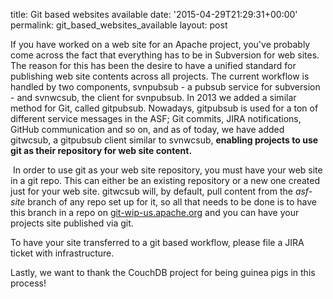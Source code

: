 title: Git based websites available
date: '2015-04-29T21:29:31+00:00'
permalink: git_based_websites_available
layout: post

<p>If you have worked on a web site for an Apache project, you've probably come across the fact that everything has to be in Subversion for web sites. The reason for this has been the desire to have a unified standard for publishing web site contents across all projects. The current workflow is handled by two components, svnpubsub - a pubsub service for subversion - and svnwcsub, the client for svnpubsub. In&nbsp;2013 we added a similar method for Git, called gitpubsub. Nowadays, gitpubsub is used for a ton of different service messages in the ASF; Git commits, JIRA notifications, GitHub communication and so on, and as of today, we have added gitwcsub, a gitpubsub client similar to svnwcsub, <b>enabling projects to use git as their repository for web site content.</b></p>
  <p>&nbsp;In order to use git as your web site repository, you must have your web site in a git repo. This can either be an existing repository or a new one created just for your web site. gitwcsub will, by default, pull content from the <i>asf-site</i> branch of any repo set up for it, so all that needs to be done is to have this branch in a repo on <a href="http://git-wip-us.apache.org">git-wip-us.apache.org</a> and you can have your projects site published via git.</p>
  <p>To have your site transferred to a git based workflow, please file a JIRA ticket with infrastructure.</p>
  <p>Lastly, we want to thank the CouchDB project for being guinea pigs in this process!<br /></p>
